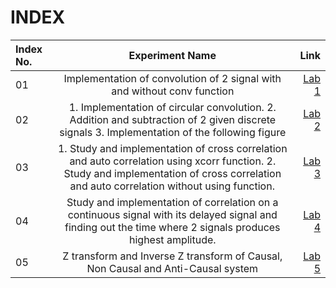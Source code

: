 # INDEX

| Index No.      | Experiment Name | Link     |
| :---        |    :----:   |          ---: |
| 01   | Implementation of convolution of 2 signal with and without conv function   | [Lab 1](https://github.com/Sabiha-Rubiatunnesa/4.1DSP_Signal_Processing-/tree/main/Lab_1)  |
| 02   | 1. Implementation of circular convolution. 2. Addition and subtraction of 2 given discrete signals 3. Implementation of the following figure|[Lab 2](https://github.com/Sabiha-Rubiatunnesa/4.1DSP_Signal_Processing-/tree/main/Lab_2)     |
| 03   | 1. Study and implementation of cross correlation and auto correlation using xcorr function. 2. Study and implementation of cross correlation and auto correlation without using function. | [Lab 3](https://github.com/Sabiha-Rubiatunnesa/4.1DSP_Signal_Processing-/tree/main/Lab_3) |
| 04   | Study and implementation of correlation on a continuous signal with its delayed signal and finding out the time where 2 signals produces highest amplitude.     | [Lab 4](https://github.com/Sabiha-Rubiatunnesa/4.1DSP_Signal_Processing-/tree/main/Lab_4)      |
| 05   | Z transform and Inverse Z transform of Causal, Non Causal and Anti-Causal system   |[Lab 5](https://github.com/Sabiha-Rubiatunnesa/4.1DSP_Signal_Processing-/tree/main/Lab_5)   |

